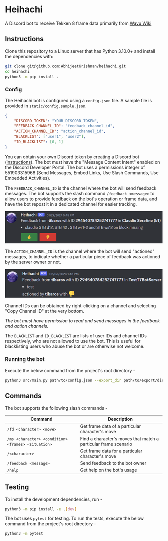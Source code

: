 # Heihachi

A Discord bot to receive Tekken 8 frame data primarily from [Wavu Wiki](https://wavu.wiki/t/Main_Page)

## Instructions

Clone this repository to a Linux server that has Python 3.10.0+ and install the dependencies with:

```bash
git clone git@github.com:AbhijeetKrishnan/heihachi.git
cd heihachi
python3 -m pip install .
```
### Config

The Heihachi bot is configured using a `config.json` file. A sample file is provided in `static/config.sample.json`.

```json
{
    "DISCORD_TOKEN": "YOUR_DISCORD_TOKEN",
    "FEEDBACK_CHANNEL_ID": "feedback_channel_id",
    "ACTION_CHANNEL_ID": "action_channel_id",
    "BLACKLIST": ["user1", "user2"],
    "ID_BLACKLIST": [0, 1]
}
```
You can obtain your own Discord token by creating a Discord bot ([instructions](https://discordpy.readthedocs.io/en/stable/discord.html)).
The bot must have the "Message Content Intent" enabled on the Discord Developer Portal. The bot uses a permissions integer
of 551903315968 (Send Messages, Embed Links, Use Slash Commands, Use Embedded Activities).

The `FEEDBACK_CHANNEL_ID` is the channel where the bot will send feedback messages. The bot supports the slash command `/feedback <message>` to allow users to provide feedback on the bot's operation or frame data, and have the bot repost it in a dedicated channel for easier tracking.

![Feedback](/assets/feedback_example.png)

The `ACTION_CHANNEL_ID` is the channel where the bot will send "actioned" messages, to indicate whether a particular piece of feedback was actioned by the server owner or not.

![Actioned](/assets/actioned_example.png)

Channel IDs can be obtained by right-clicking on a channel and selecting "Copy Channel ID" at the very bottom.

_The bot must have permission to read and send messages in the feedback and action channels._

The `BLACKLIST` and `ID_BLACKLIST` are lists of user IDs and channel IDs respectively, who are not allowed to use the bot. This is useful for blacklisting users who abuse the bot or are otherwise not welcome.

### Running the bot

Execute the below command from the project's root directory -

```bash
python3 src/main.py path/to/config.json --export_dir path/to/export/dir
```

## Commands

The bot supports the following slash commands -

| Command | Description |
| --- | --- |
| `/fd <character> <move>` | Get frame data of a particular character's move |
| `/ms <character> <condition> <frames> <situation>` | Find a character's moves that match a particular frame scenario |
| `/<character>` | Get frame data for a particular character's move |
| `/feedback <message>` | Send feedback to the bot owner |
| `/help` | Get help on the bot's usage |

## Testing

To install the development dependencies, run -

```bash
python3 -m pip install -e .[dev]
```

The bot uses `pytest` for testing. To run the tests, execute the below command from the project's root directory -

```bash
python3 -m pytest
```
